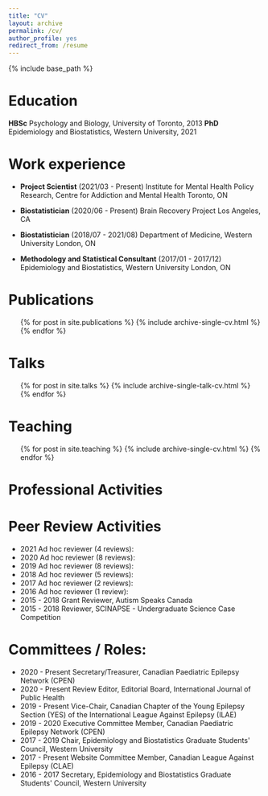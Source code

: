 ```yaml
---
title: "CV"
layout: archive
permalink: /cv/
author_profile: yes
redirect_from: /resume
---
```


{% include base_path %}

Education
======
**HBSc** Psychology and Biology, University of Toronto, 2013
**PhD** Epidemiology and Biostatistics, Western University, 2021


Work experience
======
* **Project Scientist** (2021/03 - Present)
  Institute for Mental Health Policy Research, Centre for Addiction and Mental Health
  Toronto, ON

* **Biostatistician** (2020/06 - Present)
  Brain Recovery Project
  Los Angeles, CA
 
* **Biostatistician** (2018/07 - 2021/08)
  Department of Medicine, Western University
  London, ON
  
* **Methodology and Statistical Consultant** (2017/01 - 2017/12)
  Epidemiology and Biostatistics, Western University
  London, ON



 
Publications
======
  <ul>{% for post in site.publications %}
    {% include archive-single-cv.html %}
  {% endfor %}</ul>
  
Talks
======
  <ul>{% for post in site.talks %}
    {% include archive-single-talk-cv.html %}
  {% endfor %}</ul>
  
Teaching
======
  <ul>{% for post in site.teaching %}
    {% include archive-single-cv.html %}
  {% endfor %}</ul>
  
  
Professional Activities 
======
# Peer Review Activities
* 2021 	Ad hoc reviewer (4 reviews):
* 2020	Ad hoc reviewer (8 reviews):
* 2019 	Ad hoc reviewer (8 reviews):
* 2018 	Ad hoc reviewer (5 reviews):
* 2017	Ad hoc reviewer (2 reviews):
* 2016	Ad hoc reviewer (1 review): 
* 2015 - 2018	Grant Reviewer, Autism Speaks Canada
* 2015 - 2018 	Reviewer, SCINAPSE - Undergraduate Science Case Competition


# Committees / Roles: 
* 2020 - Present 	Secretary/Treasurer, Canadian Paediatric Epilepsy Network (CPEN)
* 2020 - Present	Review Editor, Editorial Board, International Journal of Public Health 
* 2019 - Present	Vice-Chair, Canadian Chapter of the Young Epilepsy Section (YES) of the International League Against Epilepsy (ILAE)
* 2019 - 2020 	Executive Committee Member, Canadian Paediatric Epilepsy Network (CPEN)
* 2017 - 2019	Chair, Epidemiology and Biostatistics Graduate Students' Council, Western University 
* 2017 - Present	Website Committee Member, Canadian League Against Epilepsy (CLAE)
* 2016 - 2017 	Secretary, Epidemiology and Biostatistics Graduate Students' Council, Western University 


